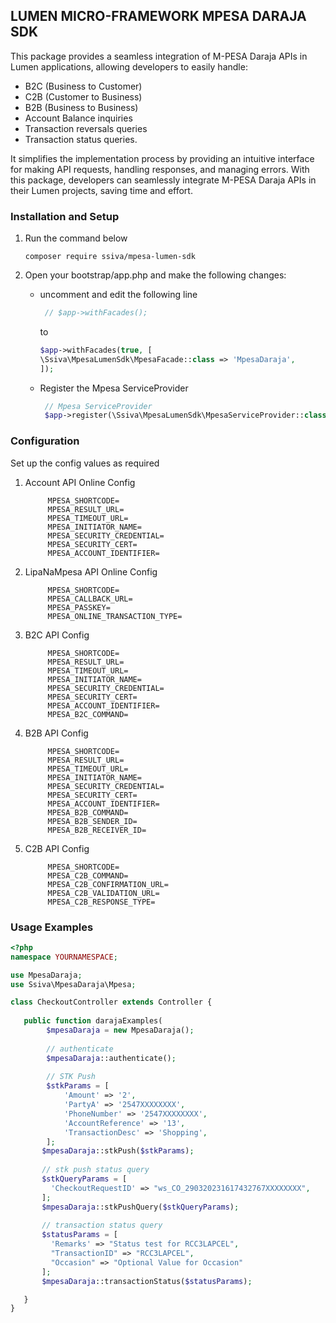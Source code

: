 ## LUMEN MICRO-FRAMEWORK MPESA DARAJA SDK

This package provides a seamless integration of M-PESA Daraja APIs in Lumen applications, allowing developers to easily handle:

- B2C (Business to Customer)
- C2B (Customer to Business)
- B2B (Business to Business)
- Account Balance inquiries
- Transaction reversals queries
- Transaction status queries.

It simplifies the implementation process by providing an intuitive interface for making API requests, handling responses, and managing errors.
With this package, developers can seamlessly integrate M-PESA Daraja APIs in their Lumen projects, saving time and effort.


### Installation and Setup
1) Run the command below

    ```
    composer require ssiva/mpesa-lumen-sdk
    ```

2) Open your bootstrap/app.php and make the following changes:
   - uncomment and edit the following line
   
        ```php
         // $app->withFacades();
        ```
        to 
        ```php
        $app->withFacades(true, [
        \Ssiva\MpesaLumenSdk\MpesaFacade::class => 'MpesaDaraja',
        ]);
        ```

   - Register the Mpesa ServiceProvider
     ```php
      // Mpesa ServiceProvider
      $app->register(\Ssiva\MpesaLumenSdk\MpesaServiceProvider::class);
     ```

### Configuration

Set up the config values as required

1) Account API Online Config
   ```dotenv
        MPESA_SHORTCODE=
        MPESA_RESULT_URL=
        MPESA_TIMEOUT_URL=
        MPESA_INITIATOR_NAME=
        MPESA_SECURITY_CREDENTIAL=
        MPESA_SECURITY_CERT=
        MPESA_ACCOUNT_IDENTIFIER=
   ```

2) LipaNaMpesa API Online Config
   ```dotenv
        MPESA_SHORTCODE=
        MPESA_CALLBACK_URL=
        MPESA_PASSKEY=
        MPESA_ONLINE_TRANSACTION_TYPE=
   ```

3) B2C API Config
   ```dotenv
        MPESA_SHORTCODE=
        MPESA_RESULT_URL=
        MPESA_TIMEOUT_URL=
        MPESA_INITIATOR_NAME=
        MPESA_SECURITY_CREDENTIAL=
        MPESA_SECURITY_CERT=
        MPESA_ACCOUNT_IDENTIFIER=
        MPESA_B2C_COMMAND=
   ```

4) B2B API Config
   ```dotenv
        MPESA_SHORTCODE=
        MPESA_RESULT_URL=
        MPESA_TIMEOUT_URL=
        MPESA_INITIATOR_NAME=
        MPESA_SECURITY_CREDENTIAL=
        MPESA_SECURITY_CERT=
        MPESA_ACCOUNT_IDENTIFIER=
        MPESA_B2B_COMMAND=
        MPESA_B2B_SENDER_ID=
        MPESA_B2B_RECEIVER_ID=
   ```

5) C2B API Config
   ```dotenv
        MPESA_SHORTCODE=
        MPESA_C2B_COMMAND=
        MPESA_C2B_CONFIRMATION_URL=
        MPESA_C2B_VALIDATION_URL=
        MPESA_C2B_RESPONSE_TYPE=
   ```

### Usage Examples

```php
<?php
namespace YOURNAMESPACE;

use MpesaDaraja; 
use Ssiva\MpesaDaraja\Mpesa;

class CheckoutController extends Controller {
   
   public function darajaExamples(
        $mpesaDaraja = new MpesaDaraja();
        
        // authenticate
        $mpesaDaraja::authenticate();
        
        // STK Push
        $stkParams = [
            'Amount' => '2',
            'PartyA' => '2547XXXXXXXX',
            'PhoneNumber' => '2547XXXXXXXX',
            'AccountReference' => '13',
            'TransactionDesc' => 'Shopping',
        ];
       $mpesaDaraja::stkPush($stkParams);
       
       // stk push status query
       $stkQueryParams = [
         'CheckoutRequestID' => "ws_CO_290320231617432767XXXXXXXX",
       ];
       $mpesaDaraja::stkPushQuery($stkQueryParams);
       
       // transaction status query
       $statusParams = [
         'Remarks' => "Status test for RCC3LAPCEL",
         "TransactionID" => "RCC3LAPCEL",
         "Occasion" => "Optional Value for Occasion"
       ];
       $mpesaDaraja::transactionStatus($statusParams);

   }
}

```